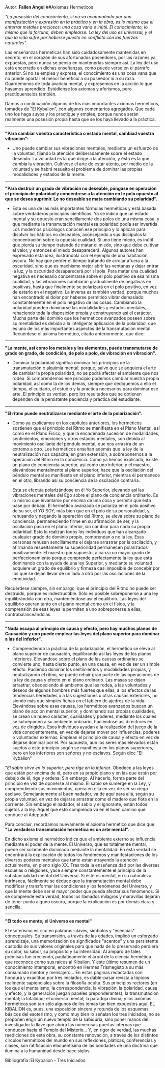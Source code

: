Autor: **Fallen Angel**
##Axiomas Hermeticos

*"La posesión del conocimiento, si no va acompañada por una manifestación y expresión en la práctica y en la obra, es lo mismo que el enterrar metales preciosos: una cosa vana e inútil. El conocimiento, lo mismo que la fortuna, deben emplearse. La ley del uso es universal, y el que la vida sufre por haberse puesto en conflicto con las fuerzas naturales".*

Las enseñanzas herméticas han sido cuidadosamente mantenidas en secreto, en el corazón de sus afortunados poseedores, por las razones ya expuestas, pero nunca se pensó en mantenerlas siempre así. La ley del uso está encerrada en dichas enseñanzas, como puede verse en el párrafo anterior. Si no se emplea y expresa, el conocimiento es una cosa vana que no puede aportar el menor beneficio a su poseedor ni a su raza. Guardémonos de toda avaricia mental, y expresemos en la acción lo que hayamos aprendido. Estúdiense los axiomas y aforismos, pero practíquenselos también.

Damos a continuación algunos de los más importantes axiomas herméticos, tomados de "El Kybalion", con algunos comentarios agregados. Que cada uno los haga suyos y los practique y emplee, porque nunca serán realmente una posesión propia hasta que se los haya llevado a la práctica.

<hr/>

**"Para cambiar vuestra característica o estado mental, cambiad vuestra vibración":**

 * Uno puede cambiar sus vibraciones mentales, mediante un esfuerzo de la voluntad, fijando la atención deliberadamente sobre el estado deseado. La voluntad es la que dirige a la atención, y ésta es la que cambia la vibración. Cultívese el arte de estar atento, por medio de la voluntad y se habrá resuelto el problema de dominar las propias modalidades y estados de la mente.
 
<hr/>

**"Para destruir un grado de vibración no deseable, póngase en operación el principio de polaridad y concéntrese a la atención en le polo opuesto al que se desea suprimir. Lo no deseable se mata cambiando su polaridad".**

 * Ésta es una de las más importantes fórmulas herméticas y está basada sobre verdaderos principios científicos. Ya se indicó que un estado mental y su opuesto eran sencillamente dos polos de una misma cosa, y que mediante la transmutación mental esa polaridad podía ser invertida. Los modernos psicólogos conocen ese principio y lo aplican para disolver los hábitos no deseables, aconsejando a sus discípulos la concentración sobre la opuesta cualidad. Si uno tiene miedo, es inútil que pierda su tiempo tratando de matar el miedo, sino que debe cultivar el valor, y entonces el miedo desaparecerá. Algunos autores han expresado esta idea, ilustrándola con el ejemplo de una habitación oscura. No hay que perder el tiempo tratando de arrojar afuera a la oscuridad, sino que es machismo mejor abrir las ventanas y dejar entrar la luz, y la oscuridad desaparecerá por sí sola. Para matar una cualidad negativa es necesario concentrarse sobre el polo positivo de esa misma cualidad, y las vibraciones cambiarán gradualmente de negativas en positivas, hasta que finalmente se polarizará en el polo positivo, en vez de estarlo en el negativo. La inversa es también verdad, porque muchos han encontrado el dolor por haberse permitido vibrar demasiado constantemente en el polo negativo de las cosas. Cambiando la polaridad pueden dominarse las modalidades y estados mentales, rehaciendo toda la disposición propia y construyendo así el carácter. Mucha parte del dominio que los herméticos avanzados poseen sobre su mentalidad es debida a la inteligente aplicación de la polaridad, que es uno de los más importantes aspectos de la transmutación mental. Recuérdese el axioma hermético, citado anteriormente, que dice:
 
<hr/>

**"La mente, así como los metales y los elementos, puede transmutarse de grado en grado, de condición, de polo a polo, de vibración en vibración".**

 * Dominar la polaridad significa dominar los principios de la transmutación o alquimia mental; porque, salvo que se adquiera el arte de cambiar la propia polaridad, no se podrá afectar el ambiente que nos rodea. Si comprendemos ese principio podemos cambiar nuestra propia polaridad, así como la de los demás, siempre que dediquemos a ello el tiempo, el cuidado, el estudio y la práctica necesarios para dominar ese arte. El principio es verdad, pero los resultados que se obtienen dependen de la persistente paciencia y práctica del estudiante.
 
<hr/>

**"El ritmo puede neutralizarse mediante el arte de la polarización".**

 * Como ya explicamos en los capítulos anteriores, los herméticos sostienen que el principio del Ritmo se manifiesta en el Plano Mental, así como en el Plano Físico, y que la encadenada sucesión de modalidades, sentimientos, emociones y otros estados mentales, son debida al movimiento oscilante del péndulo mental, que nos arrastra de un extremo a otro. Los herméticos enseñan además que la ley de la neutralización nos capacita, en gran extensión, a sobreponernos a la operación del Ritmo en la conciencia. Como ya hemos explicado, existe un plano de conciencia superior, así como uno inferior, y el maestro, elevándose mentalmente al plano superior, hace que la oscilación del péndulo mental se manifieste en el plano inferior, mientras él permanece en el otro, librando así su conciencia de la oscilación contraria.

   Ésta se efectúa polarizándose en él Yo Superior, elevando así las vibraciones mentales del Ego sobre el plano de conciencia ordinario. Es lo mismo que levantarse por encima de una cosa y permitir que ésta pase por debajo. El hermético avanzado se polariza en el polo positivo de su ser, él YO SOY, más bien que en el polo de su personalidad, y, rehusando y negando la operación del Ritmo, se eleva sobre su plano de conciencia, permaneciendo firme en su afirmación de ser, y la oscilación pasa en el plano inferior, sin cambiar para nada su propia polaridad. Esto lo realizan todos los individuos que han alcanzado cualquier grado de dominio propio, comprendan o no la ley. Esas personas rehusan sencillamente el dejarse arrastrar por la oscilación, y afirmando resueltamente su superioridad permanecen polarizados positivamente. El maestro por supuesto, alcanza un mayor grado de perfeccionamiento porque comprende perfectamente la ley que está dominando con la ayuda de una ley Superior, y mediante su voluntad adquiere un grado de equilibrio y firmeza casi imposible de concebir por los que se dejan llevar de un lado a otro por las oscilaciones de la emotividad.

Recuérdese siempre, sin embargo, que el principio del Ritmo no puede ser destruido, porque es indestructible. Sólo es posible sobreponerse a una ley equilibrándola con otra, manteniéndose así el equilibrio. Las leyes del equilibrio operan tanto en el plano mental como en el físico, y la comprensión de esas leyes le permiten a uno sobreponerse a ellas, contrabalanceándolas.

<hr/>

**"Nada escapa al principio de causa y efecto, pero hay muchos planos de Causación y uno puede emplear las leyes del plano superior para dominar a las del inferior".**

 * Comprendiendo la práctica de la polarización, el hermético se eleva al plano superior de causación, equilibrando así las leyes de los planos inferiores. Elevándose sobre el plano de las causas ordinarias se convierte uno, hasta cierto punto, en una causa, en vez de ser un simple efecto. Pudiendo dominar los sentimientos y modalidades propias, y neutralizando el ritmo, se puede rehuir gran parte de las operaciones de la ley de causa y efecto en el plano ordinario. Las masas se dejan arrastrar, obedeciendo al ambiente que las rodea, a las voluntades y deseos de algunos hombres más fuertes que ellas, a los efectos de las tendencias heredades o a las sugestiones u otras causas exteriores, no siendo más que simples fichas en el tablero de ajedrez de la vida. Elevándose sobre esas causas, los herméticos avanzados buscan un plano de acción mental superior, y dominando sus propias cualidades, se crean un nuevo carácter, cualidades y poderes, mediante los cuales se sobreponen a su ambiente ordinario, haciéndose así directores en vez de dirigidos. Esos individuos ayudan a la realización del juego de la vida conscientemente, en vez de dejarse mover por influencias, poderes o voluntades externas. Emplean el principio de causa y efecto en vez de dejarse dominar por él. Por supuesto, aun los seres más elevados están sujetos a este principio según se manifiesta en los planos superiores, pero en los inferiores son señores y no esclavos. Según dice "El Kybalion"

"*El sabio sirve en lo superior, pero rige en lo inferior*. Obedece a las leyes que están por encima de él, pero en su propio plano y en las que están por debajo de él, rige y ordena. Sin embargo. Al hacerlo, forma parte del principio en vez de oponerse al mismo. El sabio se sumerge en la Ley, y comprendiendo sus movimientos, opera en ella en vez de ser su ciego esclavo. Semejantemente al buen nadador, va de aquí para allá, según su propia voluntad, en vez de dejarse arrastrar como el madero que flota en la corriente. Sin embargo el nadador, el sabio y el ignorante, están todos sujetos a la ley. Aquél que esto comprenda va en el buen camino que conduce al Adeptado"

Para concluir, recordamos nuevamente el axioma hermético que dice que: **"La verdadera transmutación hermética es un arte mental".**

En dicho axioma el hermético indica que el ambiente externo se influencia mediante el poder de la mente. El Universo, que es totalmente mental, puede ser solamente dominado mediante la mentalidad. En esta verdad se encontrará la explicación de todos los fenómenos y manifestaciones de los diversos poderes mentales que tanto están atrayendo la atención actualmente, en pleno siglo XX. Tras toda la enseñanza dad por las diversas escuelas o religiones, yace siempre constantemente el principio de la substancialidad mental del Universo. Si éste es mental, en su naturaleza intrínseca, fácilmente se deduce que la transmutación mental debe modificar y transformar las condiciones y los fenómenos del Universo, y que la mente debe ser el mayor poder que pueda afectar sus fenómenos. Si se comprende esta verdad, todos los llamados milagros y maravillas dejarán de tener punto alguno oscuro, porque la explicación es por demás clara y sencilla.

<hr/>

**"Él todo es mente; el Universo es mental"**

El esoterismo es rico en palabras-claves, símbolos y "esencias" conceptuales. Su transmisión, a través de las edades, implicó un esforzado aprendizaje, una memorización de significados "acentos" y una persistente custodia de sus valores originales para que nada de lo preservado perdiera su color, su sabor, su propósito y su intensidad. Al amparo de tales premisas fue creciendo, paulatinamente el árbol de la ciencia hermética que reconoce como sus raíces al Kibalion. Y este último resumen de un conocimiento intemporal, encontró en Hermes Trismegisto a su más consumado mentor y mensajero... En estas páginas redactadas con hondura y exactitud por tres iniciados, es dable-pasar revista a tópicos realmente sapienciales sobre la filosofía oculta. Sus principios rectores (en los que el mentalismo, la correspondencia, la vibración, la polaridad, causa y efecto, y la generación juegan papeles preponderantes); la transmutación mental; la totalidad; el universo mental; la paradoja divina; y los axiomas herméticos son tan sólo algunos de los temas tan bien expuestos aquí. EL KIBALION es, pues, una exposición sincera y rotunda de los esquemas básicos del esoterismo, y como muy bien lo señalan los tres iniciados, no se proponen erigir un nuevo templo de la sabiduría, sino poner manos del investigador la llave que abrirá las numerosas puertas internas que conducen hacia el Templo del Misterio... Y, en rigor de verdad, las muchas reediciones de esta obra, su constante renovación, a través de los distintos círculos herméticos del mundo en sus reflexiones, pláticas, conferencias y clases, son ratificación elocuentísima de las bondades de una doctrina que ilumina a la humanidad desde hace siglos.


Bibliografía :El Kybalion - Tres Iniciados
